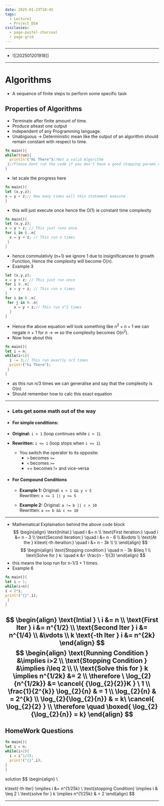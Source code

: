 ```yaml
---
date: 2025-01-23T10:45
tags:
  - Lecture1
  - Project_DSA
cssclasses:
  - page-pastel-charcoal
  - page-grid
---
```

***
- ![[202501201918]]
***
# Algorithms 

- A sequence of finite steps to perform some specific task
## Properties of Algorithms 

- Terminate after finite amount of time.
- Produce alteast one output
- Independent of any Programming language.
- Unabiguous -> Deterministic mean like the output of an algorithm should remain constant with respect to time.

```Rust
fn main(){
while(true){
  println!("Hi There")//Not a valid Algorithm
 }//Please Dont run the code if you don't have a good stopping params or something to stop this code from running. 
}
```

- let scale the progress here 
```Rust 
fn main(){
let (x,y,z);
x = y + z;// How many times will this statement execute
}
```

- this will just execute once hence the O(1) ie constant time complexity
```Rust
fn main(){
let (x,y,z);
x = y + z; // This just runs once 
for i in 0..n{
  x = y + z; // This run n times 
 }
}
```
- hence commulativly (n+1) we ignore 1 due to insignificancee to growth Function, Hence the complexity will become O(n).
- Example 3 
```Rust
let (x,y,z);
x = y + z; // This just run once 
for i 0..n{
  x = y + z; // This run n times 
}
for i in 0..n{
 for j in 0..n{
    x = y + z;// This run n^2 times
  } 
}
```

- Hence the above equation will look something like $n^2 + n + 1$ we can negate n + 1 for $n \to \infty$ so the complexity becomes O(n<sup>2</sup>).
- Now how about this 
```Rust
fn main(){
let i = n;
while(i>1){
  i -= 3;// This run exactly n/3 times 
  print!("hi There");
 }
}
```
- as this run n/3 times we can generalise and say that the complexity is O(n)
- Should remember how to calc this exact equation
***
- ### Lets get some math out of the way
- #### For simple conditions:
- **Original:** `i > 1` (loop continues while `i > 1`).
- **Rewritten:** `i <= 1` (loop stops when `i <= 1`).

  - You switch the operator to its opposite:
     - `>` becomes `<=`
     - `<` becomes `>=`
     - == becomes != and vice-versa 
- #### For Compound Conditions
   - **Example 1:** Original: `x > 1 && y < 5`  
    Rewritten: `x <= 1 || y >= 5`
    
   - **Example 2:** Original: `a != b || c > 10`  
    Rewritten: `a == b && c <= 10`
***
- Mathematical Explaination behind the above code block
$$
\begin{align}
\text{Initial:} \quad i &= n \\
\text{First iteration:} \quad i &= n - 3 \\
\text{Second iteration:} \quad i &= n - 6 \\
&\vdots \\
\text{At the } k\text{-th iteration:} \quad i &= n - 3k \\ \\
\end{align}
$$$$
\begin{align}
\text{Stopping condition:} \quad n - 3k &\leq 1 \\
\text{Solve for } k: \quad k &= \frac{n - 1}{3}
\end{align}
$$
- this means the loop run for n-1/3 + 1 times.
- Example 6 
```Rust 
fn main(){
let i = 1;
while(i<n){
i = 2*i;
print!("{}",i); 
 }
}
```

$$
\begin{align}
\text{Intial } \ i &= n \\
\text{First Iter } i &= n^{1/2} \\
\text{Second Iter } i &= n^{1/4} \\
&\vdots \\
k \text{-th Iter } i &= n^{2k}
\end{align}
$$
$$
\begin{align}
\text{Running Condition } &\implies i>2 \\
\text{Stopping Condition } &\implies i\leq 2 \\ \\
\text{Solve this for } k \implies n^{1/2k} &= 2 \\
\therefore \ \log_{2}{n^{1/2k}} &= \cancel{ {\log_{2}{2}}K } \ 1 \\
\frac{1}{2^{k}} \log_{2}{n}  & = 1 \\
\log_{2}{n}  & = 2^{k} \\
\log_{2}{\log_{2}{n}}  & = k\ \cancel{ \log_{2}{2} }  \\
 \therefore \quad \boxed{ \log_{2}{\log_{2}{n}} = k}
\end{align}
$$
---
## HomeWork Questions 

```Rust 
fn main(){
let i = n;
while(i>2){
  i = i^1/25;
  print!("{}",i);
}
}
```

solution
$$
\begin{align} \\

k\text{-th iter} \implies i &= n^{1/25k} \\
\text{stopping Condition} \implies i & \leq 2 \\
\text{solve for } k \implies n^{1/25k}  & = 2
\end{align}
$$
***
